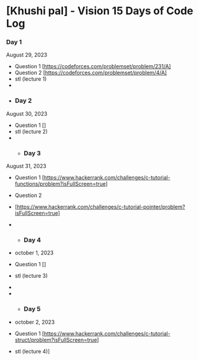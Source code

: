 # [Khushi pal] - Vision 15 Days of Code Log

### Day 1

August 29, 2023

- Question 1
  [https://codeforces.com/problemset/problem/231/A]
- Question 2
  [https://codeforces.com/problemset/problem/4/A]
- stl (lecture 1)
- 
- ### Day 2

August 30, 2023

- Question 1
  []
- stl (lecture 2)
- - ### Day 3

August 31, 2023

- Question 1
  [https://www.hackerrank.com/challenges/c-tutorial-functions/problem?isFullScreen=true]
- Question 2
-  [https://www.hackerrank.com/challenges/c-tutorial-pointer/problem?isFullScreen=true]

-   - ### Day 4
-  october 1, 2023

- Question 1
  []
- stl (lecture 3)
- 
- - ### Day 5
-  october 2, 2023

- Question 1
  [https://www.hackerrank.com/challenges/c-tutorial-struct/problem?isFullScreen=true]
- stl (lecture 4)]

  
